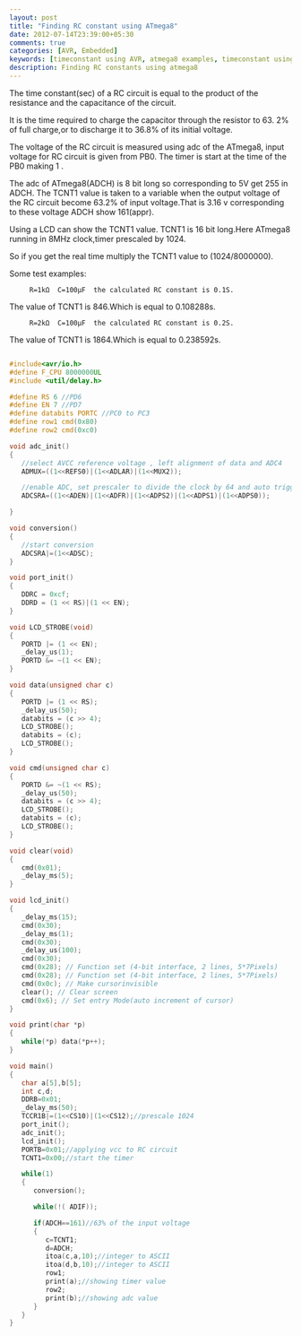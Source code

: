 ```yaml
---
layout: post
title: "Finding RC constant using ATmega8"
date: 2012-07-14T23:39:00+05:30
comments: true
categories: [AVR, Embedded]
keywords: [timeconstant using AVR, atmega8 examples, timeconstant using embedded systems, find RC constant, find RC constant using microcontroller, AVR find RC constant, AVR find RC]
description: Finding RC constants using atmega8  
---
```


The time constant(sec) of a RC circuit is equal to the product of the resistance and the capacitance of the circuit.

It is the time required to charge the capacitor through the resistor to 63. 2% of full charge,or to discharge it to 36.8% of its initial voltage.

The voltage of the RC circuit is measured using adc of the ATmega8, input voltage for RC circuit is given from PB0. The timer is start  at the time of the PB0 making 1 .

The adc of ATmega8(ADCH) is 8 bit long so corresponding to 5V get 255 in ADCH. The TCNT1 value is taken to a variable when the output voltage of the RC circuit become 63.2% of input voltage.That is  3.16 v corresponding to these voltage ADCH show 161(appr).

Using a LCD can show the TCNT1 value. TCNT1 is 16 bit long.Here ATmega8 running in 8MHz clock,timer prescaled by 1024.

So if you get the real time multiply the TCNT1 value to (1024/8000000).

Some test examples:
```
	 R=1kΩ  C=100µF  the calculated RC constant is 0.1S.
```
The value of  TCNT1 is 846.Which is equal to 0.108288s.
```
	 R=2kΩ  C=100µF  the calculated RC constant is 0.2S.
```
The value of  TCNT1 is 1864.Which is equal to 0.238592s.


```c

#include<avr/io.h>
#define F_CPU 8000000UL
#include <util/delay.h>

#define RS 6 //PD6
#define EN 7 //PD7
#define databits PORTC //PC0 to PC3
#define row1 cmd(0x80)
#define row2 cmd(0xc0)

void adc_init()
{
   //select AVCC reference voltage , left alignment of data and ADC4
   ADMUX=((1<<REFS0)|(1<<ADLAR)|(1<<MUX2));

   //enable ADC, set prescaler to divide the clock by 64 and auto triggering mode
   ADCSRA=((1<<ADEN)|(1<<ADFR)|(1<<ADPS2)|(1<<ADPS1)|(1<<ADPS0));

}

void conversion()
{
   //start conversion
   ADCSRA|=(1<<ADSC);
}

void port_init()
{
   DDRC = 0xcf;
   DDRD = (1 << RS)|(1 << EN);
}

void LCD_STROBE(void)
{
   PORTD |= (1 << EN);
   _delay_us(1);
   PORTD &= ~(1 << EN);
}

void data(unsigned char c)
{
   PORTD |= (1 << RS);
   _delay_us(50);
   databits = (c >> 4);
   LCD_STROBE();
   databits = (c);
   LCD_STROBE();
}

void cmd(unsigned char c)
{
   PORTD &= ~(1 << RS);
   _delay_us(50);
   databits = (c >> 4);
   LCD_STROBE();
   databits = (c);
   LCD_STROBE();
}

void clear(void)
{
   cmd(0x01);
   _delay_ms(5);
}

void lcd_init()
{
   _delay_ms(15);
   cmd(0x30);
   _delay_ms(1);
   cmd(0x30);
   _delay_us(100);
   cmd(0x30);
   cmd(0x28); // Function set (4-bit interface, 2 lines, 5*7Pixels)
   cmd(0x28); // Function set (4-bit interface, 2 lines, 5*7Pixels)
   cmd(0x0c); // Make cursorinvisible
   clear(); // Clear screen
   cmd(0x6); // Set entry Mode(auto increment of cursor)
}

void print(char *p)
{
   while(*p) data(*p++);
}

void main()
{
   char a[5],b[5];
   int c,d; 
   DDRB=0x01;
   _delay_ms(50);
   TCCR1B|=(1<<CS10)|(1<<CS12);//prescale 1024
   port_init();
   adc_init();
   lcd_init();
   PORTB=0x01;//applying vcc to RC circuit
   TCNT1=0x00;//start the timer

   while(1)
   { 
      conversion();

      while(!( ADIF));

      if(ADCH==161)//63% of the input voltage
      { 
         c=TCNT1; 
         d=ADCH;
         itoa(c,a,10);//integer to ASCII
         itoa(d,b,10);//integer to ASCII
         row1; 
         print(a);//showing timer value
         row2;
         print(b);//showing adc value
      }
   } 
}
```
